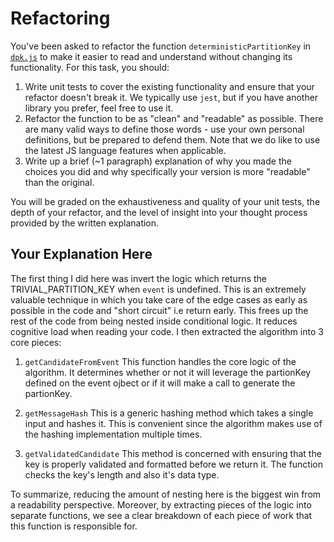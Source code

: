 # Refactoring

You've been asked to refactor the function `deterministicPartitionKey` in [`dpk.js`](dpk.js) to make it easier to read and understand without changing its functionality. For this task, you should:

1. Write unit tests to cover the existing functionality and ensure that your refactor doesn't break it. We typically use `jest`, but if you have another library you prefer, feel free to use it.
2. Refactor the function to be as "clean" and "readable" as possible. There are many valid ways to define those words - use your own personal definitions, but be prepared to defend them. Note that we do like to use the latest JS language features when applicable.
3. Write up a brief (~1 paragraph) explanation of why you made the choices you did and why specifically your version is more "readable" than the original.

You will be graded on the exhaustiveness and quality of your unit tests, the depth of your refactor, and the level of insight into your thought process provided by the written explanation.

## Your Explanation Here

The first thing I did here was invert the logic which returns the TRIVIAL_PARTITION_KEY when `event` is undefined.  This is an extremely valuable technique in which you take care of the edge cases as early as possible in the code and "short circuit" i.e return early.  This frees up the rest of the code from being nested inside conditional logic.  It reduces cognitive load when reading your code.  I then extracted the algorithm into 3 core pieces:   

1. `getCandidateFromEvent` This function handles the core logic of the algorithm.  It determines whether or not it will leverage the partionKey defined on the event ojbect or if it will make a call to generate the partionKey.

2. `getMessageHash` This is a generic hashing method which takes a single input and hashes it.  This is convenient since the algorithm makes use of the hashing implementation multiple times.
   
3. `getValidatedCandidate` This method is concerned with ensuring that the key is properly validated and formatted before we return it. The function checks the key's length and also it's data type.

To summarize, reducing the amount of nesting here is the biggest win from a readability perspective.  Moreover, by extracting pieces of the logic into separate functions, we see a clear breakdown of each piece of work that this function is responsible for. 